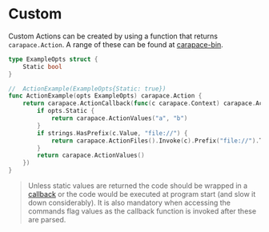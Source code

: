 # Custom

Custom Actions can be created by using a function that returns `carapace.Action`. A range of these can be found at [carapace-bin](https://pkg.go.dev/github.com/rsteube/carapace-bin/pkg/actions).

```go
type ExampleOpts struct {
	Static bool
}

//  ActionExample(ExampleOpts{Static: true})
func ActionExample(opts ExampleOpts) carapace.Action {
	return carapace.ActionCallback(func(c carapace.Context) carapace.Action {
		if opts.Static {
			return carapace.ActionValues("a", "b")
		}
		if strings.HasPrefix(c.Value, "file://") {
			return carapace.ActionFiles().Invoke(c).Prefix("file://").ToA()
		}
		return carapace.ActionValues()
	})
}
```

> Unless static values are returned the code should be wrapped in a [callback](../defaultActions/actionCallback.md) or the code would be executed at program start (and slow it down considerably).
> It is also mandatory when accessing the commands flag values as the callback function is invoked after these are parsed.
